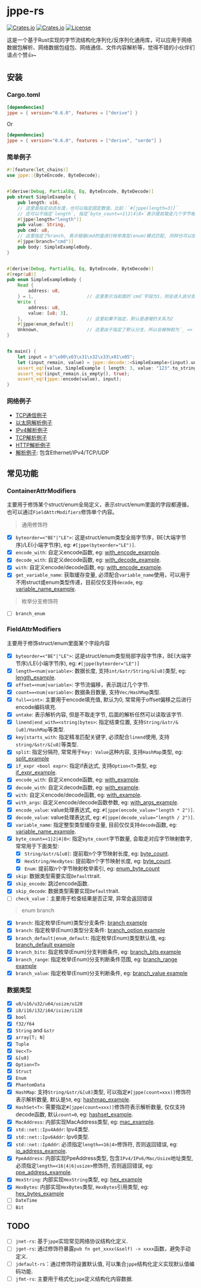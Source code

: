 # jppe-rs

[![Crates.io](https://img.shields.io/crates/v/jppe)](https://crates.io/crates/jppe)
[![Crates.io](https://img.shields.io/crates/d/jppe)](https://crates.io/crates/jppe)
[![License](https://img.shields.io/crates/l/jppe)](LICENSE)

这是一个基于Rust实现的字节流结构化序列化/反序列化通用库，可以应用于网络数据包解析、网络数据包组包、网络通信、文件内容解析等，觉得不错的小伙伴们请点个赞👍~

## 安装

### Cargo.toml

```toml
[dependencies]
jppe = { version="0.6.0", features = ["derive"] }
```

Or

```toml
[dependencies]
jppe = { version="0.6.0", features = ["derive", "serde"] }
```

### 简单例子

```rust
#![feature(let_chains)]
use jppe::{ByteEncode, ByteDecode};


#[derive(Debug, PartialEq, Eq, ByteEncode, ByteDecode)]
pub struct SimpleExample {
    pub length: u16,
    // 这里是指定动态长度，也可以指定固定数值，比如：`#[jppe(length=3)]`
    // 还可以不指定`length`, 指定`byte_count=<1|2|4|8>`表示提前取走几个字节根据字节序转为长度数值
    #[jppe(length="length")]
    pub value: String,
    pub cmd: u8,
    // 这里指定了branch, 表示根据cmd的值进行枚举类型(enum)模式匹配, 同样也可以指定`byte_count`修饰符
    #[jppe(branch="cmd")]
    pub body: SimpleExampleBody,
}


#[derive(Debug, PartialEq, Eq, ByteEncode, ByteDecode)]
#[repr(u8)]
pub enum SimpleExampleBody {
    Read {
        address: u8,
    } = 1,                    // 这里表示当前面的`cmd`字段为1，则会进入该分支解析
    Write {
        address: u8,
        value: [u8; 3],
    },                        // 这里如果不指定，默认是递增的关系为2
    #[jppe(enum_default)]
    Unknown,                  // 这里由于指定了默认分支，所以会被映射为`_ => { ... }`, 如果没有指定，Unknown序号为3，其他则会返回解析错误
}


fn main() {
    let input = b"\x00\x03\x31\x32\x33\x01\x05";
    let (input_remain, value) = jppe::decode::<SimpleExample>(input).unwrap();
    assert_eq!(value, SimpleExample { length: 3, value: "123".to_string(), cmd: 1, body: SimpleExampleBody::Read { address: 5 } });
    assert_eq!(input_remain.is_empty(), true);
    assert_eq!(jppe::encode(value), input);
}
```

### 网络例子

- [TCP通信例子](./examples/socket_example.rs)
- [以太网解析例子](./examples/ethernet_example.rs)
- [IPv4解析例子](./examples/ipv4_example.rs)
- [TCP解析例子](./examples/tcp_example.rs)
- [HTTP解析例子](./examples/http_example.rs)
- [解析例子](./examples/parse_example.rs): 包含Ethernet/IPv4/TCP/UDP

## 常见功能

### ContainerAttrModifiers

主要用于修饰某个struct/enum全局定义，表示struct/enum里面的字段都遵循，也可以通过`FieldAttrModifiers`修饰单个内容。

> 通用修饰符

- [x] `byteorder=<"BE"|"LE">`: 这是struct/enum类型全局字节序，BE(大端字节序)/LE(小端字节序), eg: `#[jppe(byteorder="LE")]`.
- [x] `encode_with`: 自定义encode函数, eg: [with_encode_example](./tests/test_modifier_with.rs).
- [x] `decode_with`: 自定义decode函数, eg: [with_decode_example](./tests/test_modifier_with.rs).
- [x] `with`: 自定义encode/decode函数, eg: [with_encode_example](./tests/test_modifier_with.rs).
- [x] `get_variable_name`: 获取缓存变量, 必须配合`variable_name`使用，可以用于不用struct或enum类型传递，目前仅仅支持`decode`, eg: [variable_name_example](./tests/test_modifier_variable_name.rs).

> 枚举分支修饰符

- [ ] `branch_enum`

### FieldAttrModifiers

主要用于修饰struct/enum里面某个字段内容

- [x] `byteorder=<"BE"|"LE">`: 这是struct/enum类型局部字段字节序，BE(大端字节序)/LE(小端字节序), eg: `#[jppe(byteorder="LE")]`
- [x] `length=<num|variable>`: 数据长度, 支持`int/&str/String/&[u8]`类型, eg: [length_example](./tests/test_modifier_length.rs).
- [x] `offset=<num|variable>`: 字节流偏移，表示跳过几个字节.
- [x] `count==<num|variable>`: 数据条目数量, 支持`Vec/HashMap`类型.
- [x] `full=<int>`: 主要用于encode填充值, 默认为0, 常常用于offset偏移之后进行encode编码填充.
- [x] `untake`: 表示解析内容, 但是不取走字节, 后面的解析任然可以读取该字节.
- [x] `linend|end_with=<string|bytes>`: 指定结束位置, 支持`String/&str/&[u8]/HashMap`等类型.
- [x] `key|starts_with`: 指定精准匹配关键字, 必须配合`linend`使用, 支持`string/&str/&[u8]`等类型.
- [x] `split`: 指定分隔符, 常常用于`Key: Value`这种内容, 支持`HashMap`类型, eg: [split_example](./tests/test_type_hashmap.rs)
- [x] `if_expr <bool expr>`: 指定if表达式, 支持`Option<T>`类型, eg: [if_expr_example](./tests/test_modifier_if_expr.rs).
- [x] `encode_with`: 自定义encode函数, eg: [with_example](./tests/test_modifier_with.rs).
- [x] `decode_with`: 自定义decode函数, eg: [with_example](./tests/test_modifier_with.rs).
- [x] `with`: 自定义encode/decode函数, eg: [with_example](./tests/test_modifier_with.rs).
- [x] `with_args`: 自定义encode/decode函数参数, eg: [with_args_example](./tests/test_modifier_with_args.rs).
- [x] `encode_value`: value处理表达式, eg: `#[jppe(encode_value="length * 2")]`.
- [x] `decode_value`: value处理表达式, eg: `#[jppe(decode_value="length / 2")]`.
- [x] `variable_name`: 指定整型类型缓存变量, 目前仅仅支持`decode`函数, eg: [variable_name_example](./tests/test_modifier_variable_name.rs).
- [x] `byte_count=<1|2|4|8>`: 指定`byte_count`字节数量, 会取走对应字节映射数字, 常常用于下面类型:
  + [x] `String/&str/&[u8]`: 提前取n个字节映射长度, eg: [byte_count](./tests/test_modifier_byte_count.rs).
  + [x] `HexString/HexBytes`: 提前取n个字节映射长度, eg: [byte_count](./tests/test_modifier_byte_count.rs).
  + [x] `Enum`: 提前取n个字节映射枚举索引, eg: [enum_byte_count](./tests/test_type_enum_byte_count.rs)
- [x] `skip`: 数据类型需要实现`Default`trait.
- [x] `skip_encode`: 跳过encode函数.
- [x] `skip_decode`: 数据类型需要实现`Default`trait.
- [ ] `check_value`：主要用于检查结果是否正常, 异常会返回错误

> enum branch

- [x] `branch`: 指定枚举(Enum)类型分支条件: [branch example](./tests/test_type_enum.rs)
- [x] `branch`: 指定枚举(Enum)类型分支条件: [branch_option example](./tests/test_modifier_branch_option.rs)
- [x] `branch_default|enum_default`: 指定枚举(Enum)类型默认值, eg: [branch_default example](./tests/test_type_enum.rs)
- [x] `branch_bits`: 指定枚举(Enum)分支判断条件, eg: [branch_bits example](./tests/test_type_enum_bits.rs)
- [x] `branch_range`: 指定枚举(Enum)分支判断条件范围, eg: [branch_range example](./tests/test_type_enum_range.rs)
- [x] `branch_value`: 指定枚举(Enum)分支判断条件, eg: [branch_value example](./tests/test_type_enum_value.rs)

### 数据类型

- [x] `u8/u16/u32/u64/usize/u128`
- [x] `i8/i16/i32/i64/isize/i128`
- [x] `bool`
- [x] `f32/f64`
- [x] `String` and `&str`
- [x] `array[T; N]`
- [x] `Tuple`
- [x] `Vec<T>`
- [x] `&[u8]`
- [x] `Option<T>`
- [x] `Struct`
- [x] `Enum`
- [x] `PhantomData`
- [x] `HashMap`: 支持`String/&str/&[u8]`类型, 可以指定`#[jppe(count=xxx)]`修饰符表示解析数量, 默认是`50`, eg: [hashmap_example](./tests/test_type_hashmap.rs).
- [x] `HashSet<T>`: 需要指定`#[jppe(count=xxx)]`修饰符表示解析数量, 仅仅支持decode函数, 默认`count=0`, eg: [hashset_example](./tests/test_type_hashset.rs).
- [x] `MacAddress`: 内部实现MacAddress类型, eg: [mac_example](./tests/test_type_mac_address.rs).
- [x] `std::net::Ipv4Addr`: Ipv4类型.
- [x] `std::net::Ipv6Addr`: Ipv6类型.
- [x] `std::net::IpAddr`: 必须指定`length=<16|4>`修饰符, 否则返回错误, eg: [ip_address_example](./tests//test_type_ip_address.rs).
- [x] `PpeAddress`: 内部实现PpeAddress类型, 包含`IPv4/IPv6/Mac/Usize`地址类型, 必须指定`length=<16|4|6|usize>`修饰符, 否则返回错误, eg: [ppe_address_example](./tests//test_type_ppe_address.rs).
- [x] `HexString`: 内部实现`HexString`类型, eg: [hex_example](./tests/test_type_hex.rs)
- [x] `HexBytes`: 内部实现`HexBytes`类型, `HexBytes`引用类型, eg: [hex_bytes_example](./tests/test_type_hex_bytes.rs)
- [ ] `DateTime`
- [ ] `Bit`

## TODO

- [ ] `jnet-rs`: 基于`jppe`实现常见网络协议结构化定义.
- [ ] `jget-rs`: 通过修饰符暴露`pub fn get_xxxx(&self) -> xxxx`函数，避免手动定义.
- [ ] `jdefault-rs`：通过修饰符设置默认值, 可以集合`jppe`结构化定义实现默认值编码功能.
- [ ] `jfmt-rs`: 主要用于格式化`jppe`定义结构化内容数据.
